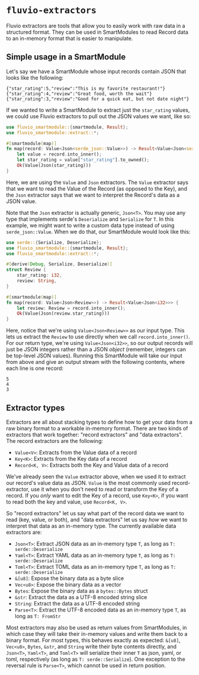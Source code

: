 # `fluvio-extractors`

Fluvio extractors are tools that allow you to easily work with raw data
in a structured format. They can be used in SmartModules to read Record
data to an in-memory format that is easier to manipulate.

## Simple usage in a SmartModule

Let's say we have a SmartModule whose input records contain JSON that
looks like the following:

```
{"star_rating":5,"review":"This is my favorite restaurant!"}
{"star_rating":4,"review":"Great food, worth the wait"}
{"star_rating":3,"review":"Good for a quick eat, but not date night"}
```

If we wanted to write a SmartModule to extract just the `star_rating`
values, we could use Fluvio extractors to pull out the JSON values we want, like so:

```rust
use fluvio_smartmodule::{smartmodule, Result};
use fluvio_smartmodule::extract::*;

#[smartmodule(map)]
fn map(record: Value<Json<serde_json::Value>>) -> Result<Value<Json<serde_json::Value>>> {
    let value = record.into_inner();
    let star_rating = value["star_rating"].to_owned();
    Ok(Value(Json(star_rating)))
}
```

Here, we are using the `Value` and `Json` extractors. The `Value` extractor says that
we want to read the Value of the Record (as opposed to the Key), and the `Json` extractor
says that we want to interpret the Record's data as a JSON value.

Note that the `Json` extractor is actually generic, `Json<T>`. You may use any type
that implements serde's `Deserialize` and `Serialize` for `T`. In this example, we might want
to write a custom data type instead of using `serde_json::Value`. When we do that, our
SmartModule would look like this:

```rust
use serde::{Serialize, Deserialize};
use fluvio_smartmodule::{smartmodule, Result};
use fluvio_smartmodule::extract::*;

#[derive(Debug, Serialize, Deserialize)]
struct Review {
    star_rating: i32,
    review: String,
}

#[smartmodule(map)]
fn map(record: Value<Json<Review>>) -> Result<Value<Json<i32>>> {
    let review: Review = record.into_inner();
    Ok(Value(Json(review.star_rating)))
}
```

Here, notice that we're using `Value<Json<Review>>` as our input type. This lets us extract
the `Review` to use directly when we call `record.into_inner()`. For our return type, we're
using `Value<Json<i32>>`, so our output records will just be JSON integers rather than a JSON _object_
(remember, integers can be top-level JSON values). Running this SmartModule will take our input
from above and give an output stream with the following contents, where each line is one record:

```
5
4
3
```

## Extractor types

Extractors are all about stacking types to define how to get your data from a raw binary format
to a workable in-memory format. There are two kinds of extractors that work together: "record extractors"
and "data extractors". The record extractors are the following:

- `Value<V>`: Extracts from the Value data of a record
- `Key<K>`: Extracts from the Key data of a record
- `Record<K, V>`: Extracts both the Key and Value data of a record

We've already seen the `Value` extractor above, when we used it to extract our record's value data as JSON.
`Value` is the most commonly used record-extractor, use it when you don't need to read or transform the
Key of a record. If you _only_ want to edit the Key of a record, use `Key<K>`, if you want to read both
the key and value, use `Record<K, V>`.

So "record extractors" let us say what part of the record data we want to read (key, value, or both),
and "data extractors" let us say _how_ we want to interpret that data as an in-memory type.
The currently available data extractors are:

- `Json<T>`: Extract JSON data as an in-memory type `T`, as long as `T: serde::Deserialize`
- `Yaml<T>`: Extract YAML data as an in-memory type `T`, as long as `T: serde::Deserialize`
- `Toml<T>`: Extract TOML data as an in-memory type `T`, as long as `T: serde::Deserialize`
- `&[u8]`: Expose the binary data as a byte slice
- `Vec<u8>`: Expose the binary data as a vector
- `Bytes`: Expose the binary data as a `bytes::Bytes` struct
- `&str`: Extract the data as a UTF-8 encoded string slice
- `String`: Extract the data as a UTF-8 encoded string
- `Parse<T>`: Extract the UTF-8 encoded data as an in-memory type `T`, as long as `T: FromStr`

Most extractors may also be used as return values from SmartModules, in which case they will take
their in-memory values and write them back to a binary format. For most types, this behaves exactly
as expected: `&[u8]`, `Vec<u8>`, `Bytes`, `&str`, and `String` write their byte contents directly, and
`Json<T>`, `Yaml<T>`, and `Toml<T>` will serialize their inner `T` as json, yaml, or toml, respectively
(as long as `T: serde::Serialize`). One exception to the reversal rule is `Parse<T>`, which cannot be
used in return position.
